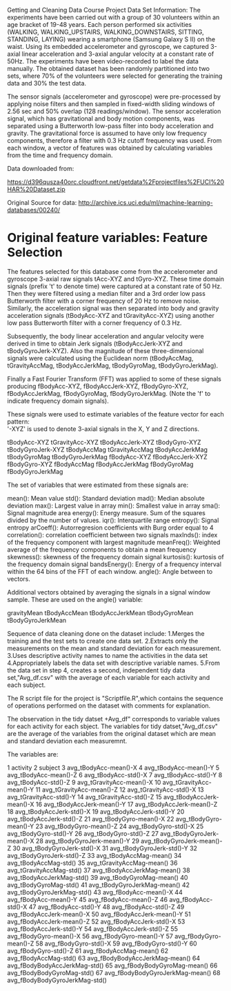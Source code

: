 Getting and Cleaning Data Course Project
Data Set Information:
The experiments have been carried out with a group of 30 volunteers within an age bracket of 19-48 years. Each person performed six activities (WALKING, WALKING_UPSTAIRS, WALKING_DOWNSTAIRS, SITTING, STANDING, LAYING) wearing a smartphone (Samsung Galaxy S II) on the waist. Using its embedded accelerometer and gyroscope, we captured 3-axial linear acceleration and 3-axial angular velocity at a constant rate of 50Hz. The experiments have been video-recorded to label the data manually. The obtained dataset has been randomly partitioned into two sets, where 70% of the volunteers were selected for generating the training data and 30% the test data. 

The sensor signals (accelerometer and gyroscope) were pre-processed by applying noise filters and then sampled in fixed-width sliding windows of 2.56 sec and 50% overlap (128 readings/window). The sensor acceleration signal, which has gravitational and body motion components, was separated using a Butterworth low-pass filter into body acceleration and gravity. The gravitational force is assumed to have only low frequency components, therefore a filter with 0.3 Hz cutoff frequency was used. From each window, a vector of features was obtained by calculating variables from the time and frequency domain.

Data downloaded from:

https://d396qusza40orc.cloudfront.net/getdata%2Fprojectfiles%2FUCI%20HAR%20Dataset.zip


Original Source for data:
http://archive.ics.uci.edu/ml/machine-learning-databases/00240/

Original feature variables:
Feature Selection 
=================

The features selected for this database come from the accelerometer and gyroscope 3-axial raw signals tAcc-XYZ and tGyro-XYZ. These time domain signals (prefix 't' to denote time) were captured at a constant rate of 50 Hz. Then they were filtered using a median filter and a 3rd order low pass Butterworth filter with a corner frequency of 20 Hz to remove noise. Similarly, the acceleration signal was then separated into body and gravity acceleration signals (tBodyAcc-XYZ and tGravityAcc-XYZ) using another low pass Butterworth filter with a corner frequency of 0.3 Hz. 

Subsequently, the body linear acceleration and angular velocity were derived in time to obtain Jerk signals (tBodyAccJerk-XYZ and tBodyGyroJerk-XYZ). Also the magnitude of these three-dimensional signals were calculated using the Euclidean norm (tBodyAccMag, tGravityAccMag, tBodyAccJerkMag, tBodyGyroMag, tBodyGyroJerkMag). 

Finally a Fast Fourier Transform (FFT) was applied to some of these signals producing fBodyAcc-XYZ, fBodyAccJerk-XYZ, fBodyGyro-XYZ, fBodyAccJerkMag, fBodyGyroMag, fBodyGyroJerkMag. (Note the 'f' to indicate frequency domain signals). 

These signals were used to estimate variables of the feature vector for each pattern:  
'-XYZ' is used to denote 3-axial signals in the X, Y and Z directions.

tBodyAcc-XYZ
tGravityAcc-XYZ
tBodyAccJerk-XYZ
tBodyGyro-XYZ
tBodyGyroJerk-XYZ
tBodyAccMag
tGravityAccMag
tBodyAccJerkMag
tBodyGyroMag
tBodyGyroJerkMag
fBodyAcc-XYZ
fBodyAccJerk-XYZ
fBodyGyro-XYZ
fBodyAccMag
fBodyAccJerkMag
fBodyGyroMag
fBodyGyroJerkMag

The set of variables that were estimated from these signals are: 

mean(): Mean value
std(): Standard deviation
mad(): Median absolute deviation 
max(): Largest value in array
min(): Smallest value in array
sma(): Signal magnitude area
energy(): Energy measure. Sum of the squares divided by the number of values. 
iqr(): Interquartile range 
entropy(): Signal entropy
arCoeff(): Autorregresion coefficients with Burg order equal to 4
correlation(): correlation coefficient between two signals
maxInds(): index of the frequency component with largest magnitude
meanFreq(): Weighted average of the frequency components to obtain a mean frequency
skewness(): skewness of the frequency domain signal 
kurtosis(): kurtosis of the frequency domain signal 
bandsEnergy(): Energy of a frequency interval within the 64 bins of the FFT of each window.
angle(): Angle between to vectors.

Additional vectors obtained by averaging the signals in a signal window sample. These are used on the angle() variable:

gravityMean
tBodyAccMean
tBodyAccJerkMean
tBodyGyroMean
tBodyGyroJerkMean


Sequence of data cleaning done on the dataset include:
1.Merges the training and the test sets to create one data set.
2.Extracts only the measurements on the mean and standard deviation for each measurement.
3.Uses descriptive activity names to name the activities in the data set
4.Appropriately labels the data set with descriptive variable names.
5.From the data set in step 4, creates a second, independent tidy data set,"Avg_df.csv" with the average of each variable for each activity and each subject.


The R script file for the project is "Scriptfile.R",which contains the sequence of operations performed on the dataset with comments for explanation.

The observation in the tidy datset +Avg_df" corresponds to variable values for each activity for each sbject.
The variables for tidy datset,"Avg_df.csv" are the average of the variables from the original dataset which are mean and standard deviation each measuremnt.

The variables are:

1	activity
2	subject
3	avg_tBodyAcc-mean()-X
4	avg_tBodyAcc-mean()-Y
5	avg_tBodyAcc-mean()-Z
6	avg_tBodyAcc-std()-X
7	avg_tBodyAcc-std()-Y
8	avg_tBodyAcc-std()-Z
9	avg_tGravityAcc-mean()-X
10	avg_tGravityAcc-mean()-Y
11	avg_tGravityAcc-mean()-Z
12	avg_tGravityAcc-std()-X
13	avg_tGravityAcc-std()-Y
14	avg_tGravityAcc-std()-Z
15	avg_tBodyAccJerk-mean()-X
16	avg_tBodyAccJerk-mean()-Y
17	avg_tBodyAccJerk-mean()-Z
18	avg_tBodyAccJerk-std()-X
19	avg_tBodyAccJerk-std()-Y
20	avg_tBodyAccJerk-std()-Z
21	avg_tBodyGyro-mean()-X
22	avg_tBodyGyro-mean()-Y
23	avg_tBodyGyro-mean()-Z
24	avg_tBodyGyro-std()-X
25	avg_tBodyGyro-std()-Y
26	avg_tBodyGyro-std()-Z
27	avg_tBodyGyroJerk-mean()-X
28	avg_tBodyGyroJerk-mean()-Y
29	avg_tBodyGyroJerk-mean()-Z
30	avg_tBodyGyroJerk-std()-X
31	avg_tBodyGyroJerk-std()-Y
32	avg_tBodyGyroJerk-std()-Z
33	avg_tBodyAccMag-mean()
34	avg_tBodyAccMag-std()
35	avg_tGravityAccMag-mean()
36	avg_tGravityAccMag-std()
37	avg_tBodyAccJerkMag-mean()
38	avg_tBodyAccJerkMag-std()
39	avg_tBodyGyroMag-mean()
40	avg_tBodyGyroMag-std()
41	avg_tBodyGyroJerkMag-mean()
42	avg_tBodyGyroJerkMag-std()
43	avg_fBodyAcc-mean()-X
44	avg_fBodyAcc-mean()-Y
45	avg_fBodyAcc-mean()-Z
46	avg_fBodyAcc-std()-X
47	avg_fBodyAcc-std()-Y
48	avg_fBodyAcc-std()-Z
49	avg_fBodyAccJerk-mean()-X
50	avg_fBodyAccJerk-mean()-Y
51	avg_fBodyAccJerk-mean()-Z
52	avg_fBodyAccJerk-std()-X
53	avg_fBodyAccJerk-std()-Y
54	avg_fBodyAccJerk-std()-Z
55	avg_fBodyGyro-mean()-X
56	avg_fBodyGyro-mean()-Y
57	avg_fBodyGyro-mean()-Z
58	avg_fBodyGyro-std()-X
59	avg_fBodyGyro-std()-Y
60	avg_fBodyGyro-std()-Z
61	avg_fBodyAccMag-mean()
62	avg_fBodyAccMag-std()
63	avg_fBodyBodyAccJerkMag-mean()
64	avg_fBodyBodyAccJerkMag-std()
65	avg_fBodyBodyGyroMag-mean()
66	avg_fBodyBodyGyroMag-std()
67	avg_fBodyBodyGyroJerkMag-mean()
68	avg_fBodyBodyGyroJerkMag-std()


